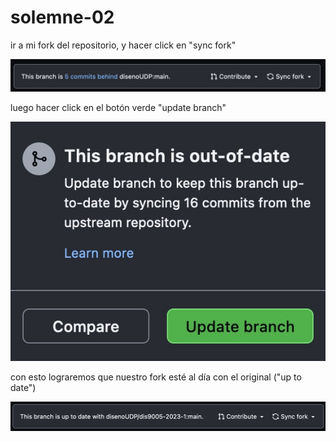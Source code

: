 # solemne-02


ir a mi fork del repositorio, y hacer click en "sync fork"

![pantallazo de sync fork](./github-sync-fork.jpg)

luego hacer click en el botón verde "update branch"

![pantallazo de update branch](./github-update-branch.jpg)

con esto lograremos que nuestro fork esté al día con el original ("up to date")

![pantallazo de up to date](./github-up-to-date.jpg)
